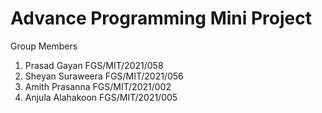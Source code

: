 
# Advance Programming Mini Project

Group Members

1. Prasad Gayan     FGS/MIT/2021/058
2. Sheyan Suraweera FGS/MIT/2021/056
3. Amith Prasanna   FGS/MIT/2021/002
4. Anjula Alahakoon FGS/MIT/2021/005
